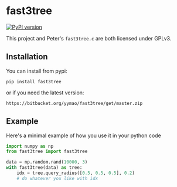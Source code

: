 # fast3tree
[![PyPI version](https://img.shields.io/pypi/v/fast3tree.svg)](https://pypi.python.org/pypi/fast3tree)


This project and Peter's `fast3tree.c` are both licensed under GPLv3.

## Installation

You can install from pypi:

    pip install fast3tree

or if you need the latest version:

    https://bitbucket.org/yymao/fast3tree/get/master.zip


## Example

Here's a minimal example of how you use it in your python code

```python
import numpy as np
from fast3tree import fast3tree

data = np.random.rand(10000, 3)
with fast3tree(data) as tree:
    idx = tree.query_radius([0.5, 0.5, 0.5], 0.2)
    # do whatever you like with idx
```